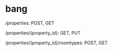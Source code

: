 # bang

/properties: POST, GET

/properties/{property_id}: GET, PUT

/properties/{property_id}/roomtypes: POST, GET
